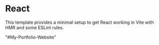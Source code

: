 # React 

This template provides a minimal setup to get React working in Vite with HMR and some ESLint rules.

"#My-Portfolio-Website"
